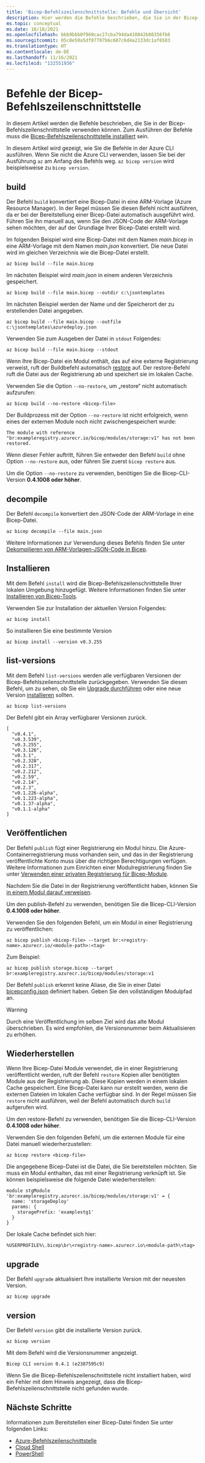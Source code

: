 ```yaml
---
title: 'Bicep-Befehlszeilenschnittstelle: Befehle und Übersicht'
description: Hier werden die Befehle beschrieben, die Sie in der Bicep-Befehlszeilenschnittstelle verwenden können. Diese Befehle umfassen das Erstellen von Azure Resource Manager-Vorlagen über Bicep.
ms.topic: conceptual
ms.date: 10/18/2021
ms.openlocfilehash: bbb9bbb0f960cac27cba794da410842b80356fb6
ms.sourcegitcommit: 05c8e50a5df87707b6c687c6d4a2133dc1af6583
ms.translationtype: HT
ms.contentlocale: de-DE
ms.lasthandoff: 11/16/2021
ms.locfileid: "132551936"
---
```

# <a name="bicep-cli-commands"></a>Befehle der Bicep-Befehlszeilenschnittstelle

In diesem Artikel werden die Befehle beschrieben, die Sie in der Bicep-Befehlszeilenschnittstelle verwenden können. Zum Ausführen der Befehle muss die [Bicep-Befehlszeilenschnittstelle installiert](./install.md) sein.

In diesem Artikel wird gezeigt, wie Sie die Befehle in der Azure CLI ausführen. Wenn Sie nicht die Azure CLI verwenden, lassen Sie bei der Ausführung `az` am Anfang des Befehls weg. `az bicep version` wird beispielsweise zu ``bicep version``.

## <a name="build"></a>build

Der Befehl `build` konvertiert eine Bicep-Datei in eine ARM-Vorlage (Azure Resource Manager). In der Regel müssen Sie diesen Befehl nicht ausführen, da er bei der Bereitstellung einer Bicep-Datei automatisch ausgeführt wird. Führen Sie ihn manuell aus, wenn Sie den JSON-Code der ARM-Vorlage sehen möchten, der auf der Grundlage Ihrer Bicep-Datei erstellt wird.

Im folgenden Beispiel wird eine Bicep-Datei mit dem Namen _main.bicep_ in eine ARM-Vorlage mit dem Namen _main.json_ konvertiert. Die neue Datei wird im gleichen Verzeichnis wie die Bicep-Datei erstellt.

```azurecli
az bicep build --file main.bicep
```

Im nächsten Beispiel wird _main.json_ in einem anderen Verzeichnis gespeichert.

```azurecli
az bicep build --file main.bicep --outdir c:\jsontemplates
```

Im nächsten Beispiel werden der Name und der Speicherort der zu erstellenden Datei angegeben.

```azurecli
az bicep build --file main.bicep --outfile c:\jsontemplates\azuredeploy.json
```

Verwenden Sie zum Ausgeben der Datei in `stdout` Folgendes:

```azurecli
az bicep build --file main.bicep --stdout
```

Wenn Ihre Bicep-Datei ein Modul enthält, das auf eine externe Registrierung verweist, ruft der Buildbefehl automatisch [restore](#restore) auf. Der restore-Befehl ruft die Datei aus der Registrierung ab und speichert sie im lokalen Cache.

Verwenden Sie die Option `--no-restore`, um „restore“ nicht automatisch aufzurufen:

```azurecli
az bicep build --no-restore <bicep-file>
```

Der Buildprozess mit der Option `--no-restore` ist nicht erfolgreich, wenn eines der externen Module noch nicht zwischengespeichert wurde:

```error
The module with reference "br:exampleregistry.azurecr.io/bicep/modules/storage:v1" has not been restored.
```

Wenn dieser Fehler auftritt, führen Sie entweder den Befehl `build` ohne Option `--no-restore` aus, oder führen Sie zuerst `bicep restore` aus.

Um die Option `--no-restore` zu verwenden, benötigen Sie die Bicep-CLI-Version **0.4.1008 oder höher**.

## <a name="decompile"></a>decompile

Der Befehl `decompile` konvertiert den JSON-Code der ARM-Vorlage in eine Bicep-Datei.

```azurecli
az bicep decompile --file main.json
```

Weitere Informationen zur Verwendung dieses Befehls finden Sie unter [Dekompilieren von ARM-Vorlagen-JSON-Code in Bicep](decompile.md).

## <a name="install"></a>Installieren

Mit dem Befehl `install` wird die Bicep-Befehlszeilenschnittstelle Ihrer lokalen Umgebung hinzugefügt. Weitere Informationen finden Sie unter [Installieren von Bicep-Tools](install.md).

Verwenden Sie zur Installation der aktuellen Version Folgendes:

```azurecli
az bicep install
```

So installieren Sie eine bestimmte Version

```azurecli
az bicep install --version v0.3.255
```

## <a name="list-versions"></a>list-versions

Mit dem Befehl `list-versions` werden alle verfügbaren Versionen der Bicep-Befehlszeilenschnittstelle zurückgegeben. Verwenden Sie diesen Befehl, um zu sehen, ob Sie ein [Upgrade durchführen](#upgrade) oder eine neue Version [installieren](#install) sollten.

```azurecli
az bicep list-versions
```

Der Befehl gibt ein Array verfügbarer Versionen zurück.

```azurecli
[
  "v0.4.1",
  "v0.3.539",
  "v0.3.255",
  "v0.3.126",
  "v0.3.1",
  "v0.2.328",
  "v0.2.317",
  "v0.2.212",
  "v0.2.59",
  "v0.2.14",
  "v0.2.3",
  "v0.1.226-alpha",
  "v0.1.223-alpha",
  "v0.1.37-alpha",
  "v0.1.1-alpha"
]
```

## <a name="publish"></a>Veröffentlichen

Der Befehl `publish` fügt einer Registrierung ein Modul hinzu. Die Azure-Containerregistrierung muss vorhanden sein, und das in der Registrierung veröffentlichte Konto muss über die richtigen Berechtigungen verfügen. Weitere Informationen zum Einrichten einer Modulregistrierung finden Sie unter [Verwenden einer privaten Registrierung für Bicep-Module](private-module-registry.md).

Nachdem Sie die Datei in der Registrierung veröffentlicht haben, können Sie [in einem Modul darauf verweisen](modules.md#file-in-registry).

Um den publish-Befehl zu verwenden, benötigen Sie die Bicep-CLI-Version **0.4.1008 oder höher**.

Verwenden Sie den folgenden Befehl, um ein Modul in einer Registrierung zu veröffentlichen:

```azurecli
az bicep publish <bicep-file> --target br:<registry-name>.azurecr.io/<module-path>:<tag>
```

Zum Beispiel:

```azurecli
az bicep publish storage.bicep --target br:exampleregistry.azurecr.io/bicep/modules/storage:v1
```

Der Befehl `publish` erkennt keine Aliase, die Sie in einer Datei [bicepconfig.json](bicep-config-modules.md) definiert haben. Geben Sie den vollständigen Modulpfad an.

> [!WARNING]
> Durch eine Veröffentlichung im selben Ziel wird das alte Modul überschrieben. Es wird empfohlen, die Versionsnummer beim Aktualisieren zu erhöhen.

## <a name="restore"></a>Wiederherstellen

Wenn Ihre Bicep-Datei Module verwendet, die in einer Registrierung veröffentlicht werden, ruft der Befehl `restore` Kopien aller benötigten Module aus der Registrierung ab. Diese Kopien werden in einem lokalen Cache gespeichert. Eine Bicep-Datei kann nur erstellt werden, wenn die externen Dateien im lokalen Cache verfügbar sind. In der Regel müssen Sie `restore` nicht ausführen, weil der Befehl automatisch durch `build` aufgerufen wird.

Um den restore-Befehl zu verwenden, benötigen Sie die Bicep-CLI-Version **0.4.1008 oder höher**.

Verwenden Sie den folgenden Befehl, um die externen Module für eine Datei manuell wiederherzustellen:

```azurecli
az bicep restore <bicep-file>
```

Die angegebene Bicep-Datei ist die Datei, die Sie bereitstellen möchten. Sie muss ein Modul enthalten, das mit einer Registrierung verknüpft ist. Sie können beispielsweise die folgende Datei wiederherstellen:

```bicep
module stgModule 'br:exampleregistry.azurecr.io/bicep/modules/storage:v1' = {
  name: 'storageDeploy'
  params: {
    storagePrefix: 'examplestg1'
  }
}
```

Der lokale Cache befindet sich hier:

```path
%USERPROFILE%\.bicep\br\<registry-name>.azurecr.io\<module-path\<tag>
```

## <a name="upgrade"></a>upgrade

Der Befehl `upgrade` aktualisiert Ihre installierte Version mit der neuesten Version.

```azurecli
az bicep upgrade
```

## <a name="version"></a>version

Der Befehl `version` gibt die installierte Version zurück.

```azurecli
az bicep version
```

Mit dem Befehl wird die Versionsnummer angezeigt.

```azurecli
Bicep CLI version 0.4.1 (e2387595c9)
```

Wenn Sie die Bicep-Befehlszeilenschnittstelle nicht installiert haben, wird ein Fehler mit dem Hinweis angezeigt, dass die Bicep-Befehlszeilenschnittstelle nicht gefunden wurde.

## <a name="next-steps"></a>Nächste Schritte

Informationen zum Bereitstellen einer Bicep-Datei finden Sie unter folgenden Links:

* [Azure-Befehlszeilenschnittstelle](deploy-cli.md)
* [Cloud Shell](deploy-cloud-shell.md)
* [PowerShell](deploy-powershell.md)
